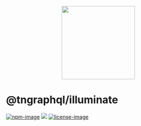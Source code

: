 <div align="center">
  <img src="https://phantrungnguyen.com/63026323.png" width="200px">
</div>

# @tngraphql/illuminate

[![npm-image]][npm-url] ![][typescript-image] [![license-image]][license-url]

[npm-image]: https://img.shields.io/npm/v/@tngraphql/lucid.svg?style=for-the-badge&logo=npm
[npm-url]: https://www.npmjs.com/package/@tngraphql/lucid

[typescript-image]: https://img.shields.io/badge/Typescript-294E80.svg?style=for-the-badge&logo=typescript

[license-url]: LICENSE.md
[license-image]: https://img.shields.io/npm/l/@tngraphql/lucid?style=for-the-badge
